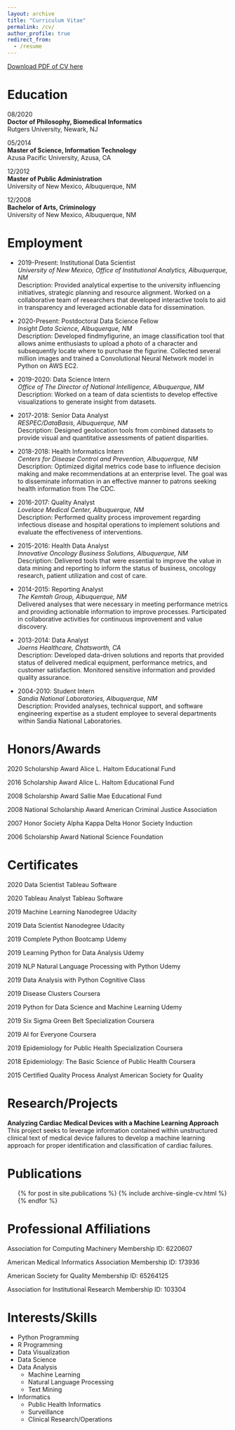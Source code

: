 ```yaml
---
layout: archive
title: "Curriculum Vitae"
permalink: /cv/
author_profile: true
redirect_from:
  - /resume
---
```



[Download PDF of CV here](https://angelabaltes.github.io/files/CV_Baltes.pdf)
 


Education
======


08/2020 <br /> 
**Doctor of Philosophy, Biomedical Informatics**   
          Rutgers University, Newark, NJ <br /> 
	  
05/2014 <br />
**Master of Science, Information Technology** <br /> 
Azusa Pacific University, Azusa, CA 	  
	  
12/2012 <br /> 
**Master of Public Administration**           
          University of New Mexico, Albuquerque, NM <br />  
	  
12/2008 <br />
**Bachelor of Arts, Criminology**              
         University of New Mexico, Albuquerque, NM  <br />  


Employment
======


* 2019-Present:	Institutional Data Scientist <br />
  *University of New Mexico, Office of Institutional Analytics, Albuquerque, NM* <br />
	Description: Provided analytical expertise to the university influencing initiatives, strategic planning and resource alignment. Worked on a collaborative team of researchers that developed interactive tools to aid in transparency and leveraged actionable data for dissemination.
	
* 2020-Present:	Postdoctoral Data Science Fellow <br />
  *Insight Data Science, Albuquerque, NM* <br />
	Description: Developed findmyfigurine, an image classification tool that allows anime enthusiasts to upload a photo of a character and subsequently locate where to purchase the figurine. Collected several million images and trained a Convolutional Neural Network model in Python on AWS EC2. 
	
* 2019-2020:	Data Science Intern		<br />
	*Office of The Director of National Intelligence, Albuquerque, NM* <br />
  Description: Worked on a team of data scientists to develop effective visualizations to generate insight from datasets. 
		
* 2017-2018:	Senior Data Analyst		<br />
	*RESPEC/DataBasis, Albuquerque, NM* <br />
	Description: Designed geolocation tools from combined datasets to provide visual and quantitative assessments of patient disparities.

* 2018-2018:	Health Informatics Intern	<br />
	*Centers for Disease Control and Prevention, Albuquerque, NM* <br />
  Description: Optimized digital metrics code base to influence decision making and make recommendations at an enterprise level. The goal was to disseminate information in an effective manner to patrons seeking health information from The CDC. 
	
* 2016-2017:	Quality Analyst <br />
	*Lovelace Medical Center, Albuquerque, NM* <br />
  Description: Performed quality process improvement regarding infectious disease and hospital operations to implement solutions and evaluate the effectiveness of interventions.
	
* 2015-2016:	Health Data Analyst <br />
	*Innovative Oncology Business Solutions, Albuquerque, NM* <br />
	Description: Delivered tools that were essential to improve the value in data mining and reporting to inform the status of business, oncology research, patient utilization and cost of care.

* 2014-2015:	Reporting Analyst	<br />
*The Kemtah Group, Albuquerque, NM* <br />
	Delivered analyses that were necessary in meeting performance metrics and providing actionable information to improve processes. Participated in collaborative activities for continuous improvement and value discovery.

* 2013-2014:	Data Analyst <br />
*Joerns Healthcare, Chatsworth, CA* <br />
	Description: Developed data-driven solutions and reports that provided status of delivered medical equipment, performance metrics, and customer satisfaction. Monitored sensitive information and provided quality assurance.

* 2004-2010:	Student Intern <br />
*Sandia National Laboratories, Albuquerque, NM* <br />
	Description: Provided analyses, technical support, and software engineering expertise as a student employee to several departments within Sandia National Laboratories.		

Honors/Awards
======
2020	Scholarship Award
	Alice L. Haltom Educational Fund
	
2016 	Scholarship Award
	Alice L. Haltom Educational Fund

2008	Scholarship Award
	Sallie Mae Educational Fund

2008	National Scholarship Award
	American Criminal Justice Association

2007	Honor Society
	Alpha Kappa Delta Honor Society Induction

2006	Scholarship Award
	National Science Foundation


Certificates
======

2020	Data Scientist
	Tableau Software
	
2020	Tableau Analyst
	Tableau Software
	
2019	Machine Learning Nanodegree
	Udacity

2019	Data Scientist Nanodegree
	Udacity

2019	Complete Python Bootcamp
	Udemy

2019	Learning Python for Data Analysis
	Udemy

2019	NLP Natural Language Processing with Python
	Udemy

2019	Data Analysis with Python
	Cognitive Class

2019	Disease Clusters
	Coursera

2019	Python for Data Science and Machine Learning
	Udemy

2019	Six Sigma Green Belt Specialization
	Coursera

2019	AI for Everyone
	Coursera

2019	Epidemiology for Public Health Specialization
	Coursera

2018	Epidemiology: The Basic Science of Public Health
	Coursera

2015	Certified Quality Process Analyst
	American Society for Quality


Research/Projects
======
**Analyzing Cardiac Medical Devices with a Machine Learning Approach** <br />
This project seeks to leverage information contained within unstructured clinical text of
medical device failures to develop a machine learning approach for proper identification and classification of cardiac failures. 

Publications
======
  <ul>{% for post in site.publications %}
    {% include archive-single-cv.html %}
  {% endfor %}</ul>
  
Professional Affiliations
======
Association for Computing Machinery
Membership ID: 6220607

American Medical Informatics Association
Membership ID: 173936

American Society for Quality
Membership ID: 65264125

Association for Institutional Research
Membership ID: 103304

Interests/Skills
======
* Python Programming
* R Programming
* Data Visualization
* Data Science
* Data Analysis
  * Machine Learning
  * Natural Language Processing
  * Text Mining
* Informatics
  * Public Health Informatics
  * Surveillance
  * Clinical Research/Operations
